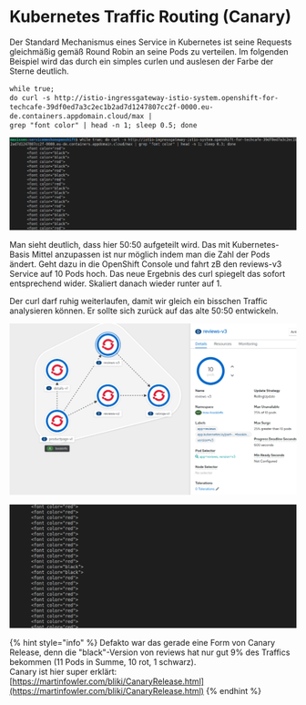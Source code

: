 # Kubernetes Traffic Routing \(Canary\)

Der Standard Mechanismus eines Service in Kubernetes ist seine Requests gleichmäßig gemäß Round Robin an seine Pods zu verteilen. Im folgenden Beispiel wird das durch ein simples curlen und auslesen der Farbe der Sterne deutlich. 

```text
while true;
do curl -s http://istio-ingressgateway-istio-system.openshift-for-techcafe-39df0ed7a3c2ec1b2ad7d1247807cc2f-0000.eu-de.containers.appdomain.cloud/max |
grep "font color" | head -n 1; sleep 0.5; done
```

![](../../../.gitbook/assets/image%20%2896%29.png)

Man sieht deutlich, dass hier 50:50 aufgeteilt wird. Das mit Kubernetes-Basis Mittel anzupassen ist nur möglich indem man die Zahl der Pods ändert. Geht dazu in die OpenShift Console und fahrt zB den reviews-v3 Service auf 10 Pods hoch. Das neue Ergebnis des curl spiegelt das sofort entsprechend wider. Skaliert danach wieder runter auf 1.

Der curl darf ruhig weiterlaufen, damit wir gleich ein bisschen Traffic analysieren können. Er sollte sich zurück auf das alte 50:50 entwickeln.

![](../../../.gitbook/assets/image%20%28110%29.png)

![](../../../.gitbook/assets/image%20%28108%29.png)

{% hint style="info" %}
Defakto war das gerade eine Form von Canary Release, denn die "black"-Version von reviews hat nur gut 9% des Traffics bekommen \(11 Pods in Summe, 10 rot, 1 schwarz\).  
Canary ist hier super erklärt: [https://martinfowler.com/bliki/CanaryRelease.html](https://martinfowler.com/bliki/CanaryRelease.html)
{% endhint %}

